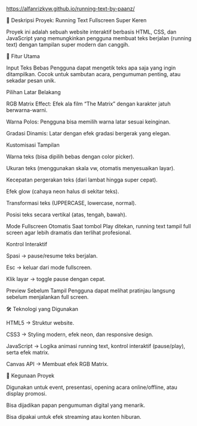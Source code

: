 https://alfanrizkyw.github.io/running-text-by-paanz/

📌 Deskripsi Proyek: Running Text Fullscreen Super Keren

Proyek ini adalah sebuah website interaktif berbasis HTML, CSS, dan JavaScript yang memungkinkan pengguna membuat teks berjalan (running text) dengan tampilan super modern dan canggih.

🎯 Fitur Utama

Input Teks Bebas
Pengguna dapat mengetik teks apa saja yang ingin ditampilkan. Cocok untuk sambutan acara, pengumuman penting, atau sekadar pesan unik.

Pilihan Latar Belakang

RGB Matrix Effect: Efek ala film “The Matrix” dengan karakter jatuh berwarna-warni.

Warna Polos: Pengguna bisa memilih warna latar sesuai keinginan.

Gradasi Dinamis: Latar dengan efek gradasi bergerak yang elegan.

Kustomisasi Tampilan

Warna teks (bisa dipilih bebas dengan color picker).

Ukuran teks (menggunakan skala vw, otomatis menyesuaikan layar).

Kecepatan pergerakan teks (dari lambat hingga super cepat).

Efek glow (cahaya neon halus di sekitar teks).

Transformasi teks (UPPERCASE, lowercase, normal).

Posisi teks secara vertikal (atas, tengah, bawah).

Mode Fullscreen Otomatis
Saat tombol Play ditekan, running text tampil full screen agar lebih dramatis dan terlihat profesional.

Kontrol Interaktif

Spasi → pause/resume teks berjalan.

Esc → keluar dari mode fullscreen.

Klik layar → toggle pause dengan cepat.

Preview Sebelum Tampil
Pengguna dapat melihat pratinjau langsung sebelum menjalankan full screen.

🛠️ Teknologi yang Digunakan

HTML5 → Struktur website.

CSS3 → Styling modern, efek neon, dan responsive design.

JavaScript → Logika animasi running text, kontrol interaktif (pause/play), serta efek matrix.

Canvas API → Membuat efek RGB Matrix.

🚀 Kegunaan Proyek

Digunakan untuk event, presentasi, opening acara online/offline, atau display promosi.

Bisa dijadikan papan pengumuman digital yang menarik.

Bisa dipakai untuk efek streaming atau konten hiburan.
